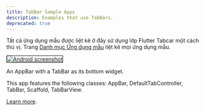 ```yaml
---
title: TabBar Sample Apps
description: Examples that use TabBars.
deprecated: true
---
```


Tất cả ứng dụng mẫu được liệt kê ở đây sử dụng lớp Flutter Tabcar một cách thú vị. Trang [Danh mục Ứng dụng mẫu](/docs/catalog/samples) liệt kê mọi ứng dụng mẫu.

<!--All of the sample apps listed here use the Flutter TabBar class in
an interesting way. The [Sample App Catalog](/docs/catalog/samples) page lists
all of the sample apps.-->

<div class="container-fluid">
  <div class="lavish-table-row-mb">
    <a href="/docs/catalog/samples/tabbed-app-bar">
      <div class="col-lg-3">
        <img style="border:1px solid #000000" src="https://storage.googleapis.com/flutter-catalog/cb4a54db8fb3726bf4293b9cc5cb12ce16883803/tabbed_app_bar_small.png" alt="Android screenshot" class="img-fluid">
      </div>
   </a>
    <div class="col-lg-9">
      <p>
        An AppBar with a TabBar as its bottom widget.
      </p>
      <p>
        This app features the following classes: AppBar, DefaultTabController, TabBar, Scaffold, TabBarView.
      </p>
      <p>
        <a href="/docs/catalog/samples/tabbed-app-bar">Learn more</a>.
      </p>
    </div>
  </div>
</div>
